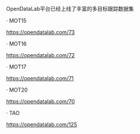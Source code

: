 OpenDataLab平台已经上线了丰富的多目标跟踪数据集


· MOT15

https://opendatalab.com/73


· MOT16

https://opendatalab.com/72


· MOT17

https://opendatalab.com/71


· MOT20

https://opendatalab.com/70


· TAO

https://opendatalab.com/125
